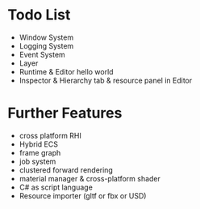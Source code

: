 # Todo List
- Window System
- Logging System
- Event System
- Layer
- Runtime & Editor hello world
- Inspector & Hierarchy tab & resource panel in Editor

# Further Features
- cross platform RHI 
- Hybrid ECS
- frame graph
- job system
- clustered forward rendering
- material manager & cross-platform shader
- C# as script language
- Resource importer (gltf or fbx or USD)
